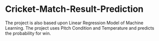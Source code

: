 # Cricket-Match-Result-Prediction
The project is also based upon Linear Regression Model of Machine Learning. The project uses Pitch Condition and Temperature and predicts the probability for win.
